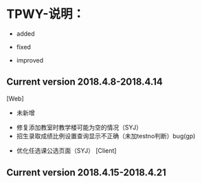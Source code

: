 # TPWY-说明： 
+ added  
- fixed   
* improved

Current version 2018.4.8-2018.4.14
----------------------------------
[Web]
+ 未新增
- 修复添加教室时教学楼可能为空的情况（SYJ）
- 招生录取成绩比例设置查询显示不正确（未加testno判断）bug(gp)
* 优化任选课公选页面（SYJ）
[Client]

Current version 2018.4.15-2018.4.21
-----------------------------------
